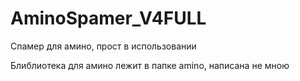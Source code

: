 # AminoSpamer_V4FULL

Спамер для амино, прост в использовании

Блиблиотека для амино лежит в папке amino, написана не мною
